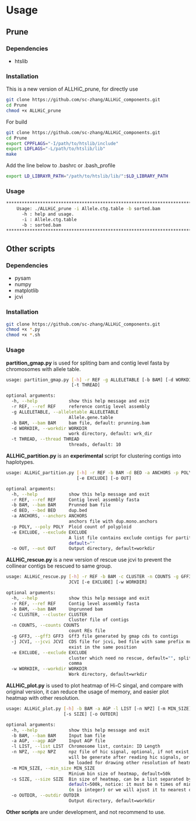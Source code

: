 # Usage
## Prune
### Dependencies
* htslib
### Installation
This is a new version of ALLHiC_prune, for directly use
```bash
git clone https://github.com/sc-zhang/ALLHiC_components.git
cd Prune
chmod +x ALLHiC_prune
```

For build
```bash
git clone https://github.com/sc-zhang/ALLHiC_components.git
cd Prune
export CPPFLAGS="-I/path/to/htslib/include"
export LDFLAGS="-L/path/to/htslib/lib"
make
```

Add the line below to .bashrc or .bash_profile
```bash
export LD_LIBRAYR_PATH="/path/to/htslib/lib/":$LD_LIBRARY_PATH
```

### Usage
```bash
************************************************************************
    Usage: ./ALLHiC_prune -i Allele.ctg.table -b sorted.bam
      -h : help and usage.
      -i : Allele.ctg.table
      -b : sorted.bam
************************************************************************
```
## Other scripts
### Dependencies
* pysam
* numpy
* matplotlib
* jcvi
### Installation
```bash
git clone https://github.com/sc-zhang/ALLHiC_components.git
chmod +x *.py
chmod +x *.sh
```
### Usage
**partition_gmap.py** is used for spliting bam and contig level fasta by chromosomes with allele table.
```bash
usage: partition_gmap.py [-h] -r REF -g ALLELETABLE [-b BAM] [-d WORKDIR]
                         [-t THREAD]

optional arguments:
  -h, --help            show this help message and exit
  -r REF, --ref REF     reference contig level assembly
  -g ALLELETABLE, --alleletable ALLELETABLE
                        Allele.gene.table
  -b BAM, --bam BAM     bam file, default: prunning.bam
  -d WORKDIR, --workdir WORKDIR
                        work directory, default: wrk_dir
  -t THREAD, --thread THREAD
                        threads, default: 10
```

**ALLHiC_partition.py** is an **experimental** script for clustering contigs into haplotypes.
```bash
usage: ALLHiC_partition.py [-h] -r REF -b BAM -d BED -a ANCHORS -p POLY
                           [-e EXCLUDE] [-o OUT]

optional arguments:
  -h, --help            show this help message and exit
  -r REF, --ref REF     Contig level assembly fasta
  -b BAM, --bam BAM     Prunned bam file
  -d BED, --bed BED     dup.bed
  -a ANCHORS, --anchors ANCHORS
                        anchors file with dup.mono.anchors
  -p POLY, --poly POLY  Ploid count of polyploid
  -e EXCLUDE, --exclude EXCLUDE
                        A list file contains exclude contigs for partition,
                        default=""
  -o OUT, --out OUT     Output directory, default=workdir
```

**ALLHiC_rescue.py** is a new version of rescue use jcvi to prevent the collinear contigs be rescued to same group.
```bash
usage: ALLHiC_rescue.py [-h] -r REF -b BAM -c CLUSTER -n COUNTS -g GFF3 -j
                        JCVI [-e EXCLUDE] [-w WORKDIR]

optional arguments:
  -h, --help            show this help message and exit
  -r REF, --ref REF     Contig level assembly fasta
  -b BAM, --bam BAM     Unprunned bam
  -c CLUSTER, --cluster CLUSTER
                        Cluster file of contigs
  -n COUNTS, --counts COUNTS
                        count REs file
  -g GFF3, --gff3 GFF3  Gff3 file generated by gmap cds to contigs
  -j JCVI, --jcvi JCVI  CDS file for jcvi, bed file with same prefix must
                        exist in the same position
  -e EXCLUDE, --exclude EXCLUDE
                        cluster which need no rescue, default="", split by
                        comma
  -w WORKDIR, --workdir WORKDIR
                        Work directory, default=wrkdir
```

**ALLHiC_plot.py** is used to plot heatmap of Hi-C singal, and compare with original version, it can reduce the usage of memory, and easier plot heatmap with other resolution.
```bash
usage: ALLHiC_plot.py [-h] -b BAM -a AGP -l LIST [-n NPZ] [-m MIN_SIZE]
                      [-s SIZE] [-o OUTDIR]

optional arguments:
  -h, --help            show this help message and exit
  -b BAM, --bam BAM     Input bam file
  -a AGP, --agp AGP     Input AGP file
  -l LIST, --list LIST  Chromosome list, contain: ID Length
  -n NPZ, --npz NPZ     npz file of hic signal, optional, if not exist, it
                        will be generate after reading hic signals, or it will
                        be loaded for drawing other resolution of heatmap
  -m MIN_SIZE, --min_size MIN_SIZE
                        Minium bin size of heatmap, default=50k
  -s SIZE, --size SIZE  Bin size of heatmap, can be a list separated by comma,
                        default=500k, notice: it must be n times of min_size
                        (n is integer) or we will ajust it to nearest one
  -o OUTDIR, --outdir OUTDIR
                        Output directory, default=workdir
```

**Other scripts** are under development, and not recommend to use.
